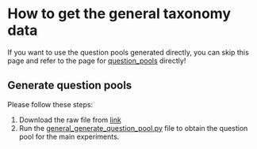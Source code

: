 # How to get the general taxonomy data
If you want to use the question pools generated directly, you can skip this page and refer to the page for [question_pools](https://github.com/ysunbp/TaxoGlimpse/tree/main/question_pools) directly!
## Generate question pools
Please follow these steps: <br>
1. Download the raw file from [link](https://github.com/schemaorg/schemaorg/blob/main/data/releases/26.0/schemaorg-current-http-types.csv)
2. Run the [general_generate_question_pool.py](./scripts/general_generate_question_pool.py) file to obtain the question pool for the main experiments.
